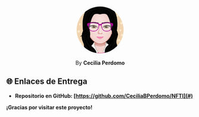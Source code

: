 <p align="center">
    <img src="./assets/img/myAvatar.png" width="25%" style="border-radius: 50%;">
</p>

<p align="center">
    By <b>Cecilia Perdomo<b>
</p>




## 🌐 Enlaces de Entrega
- **Repositorio en GitHub:** [https://github.com/CeciliaBPerdomo/NFTI](#)
<!-- - **Deployment en Vercel:** [https://e2-navbar-plum.vercel.app/](#) -->

¡Gracias por visitar este proyecto!

